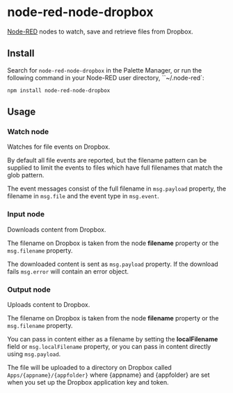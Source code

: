 node-red-node-dropbox
=====================

<a href="http://nodered.org" target="_new">Node-RED</a> nodes to watch, save
and retrieve files from Dropbox.

Install
-------

Search for `node-red-node-dropbox` in the Palette Manager, or run the following
command in your Node-RED user directory, ``~/.node-red`:

    npm install node-red-node-dropbox

Usage
-----

### Watch node

Watches for file events on Dropbox.

By default all file events are reported, but the filename pattern can
be supplied to limit the events to files which have full filenames
that match the glob pattern.

The event messages consist of the full filename in `msg.payload` property, the
filename in `msg.file` and the event type in `msg.event`.

### Input node

Downloads content from Dropbox.

The filename on Dropbox is taken from the node **filename**
property or the `msg.filename` property.

The downloaded content is sent as `msg.payload` property. If the download
fails `msg.error` will contain an error object.

### Output node

Uploads content to Dropbox.

The filename on Dropbox is taken from the node **filename** property or the `msg.filename` property.

You can pass in content either as a filename by setting the **localFilename** field or
`msg.localFilename` property, or you can pass in content directly using `msg.payload`.

The file will be uploaded to a directory on Dropbox called `Apps/{appname}/{appfolder}`
where {appname} and {appfolder} are set when you set up the Dropbox application key and token.
